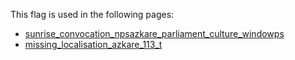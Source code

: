 This flag is used in the following pages:
 - [sunrise_convocation_npsazkare_parliament_culture_windowps](../events/sunrise_convocation_npsazkare_parliament_culture_windowps.md)
 - [missing_localisation_azkare_113_t](../events/missing_localisation_azkare_113_t.md)
